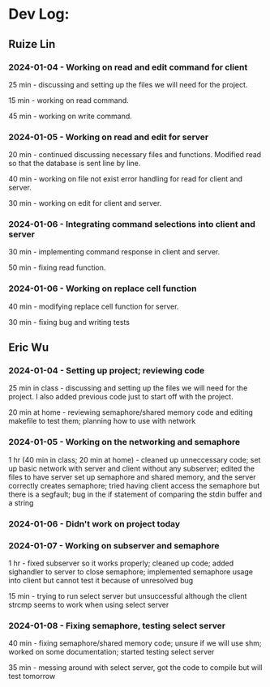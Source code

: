 # Dev Log:

## Ruize Lin

### 2024-01-04 - Working on read and edit command for client
25 min - discussing and setting up the files we will need for the project.

15 min - working on read command.

45 min - working on write command.

### 2024-01-05 - Working on read and edit for server
20 min - continued discussing necessary files and functions. Modified read so that the database is sent line by line.

40 min - working on file not exist error handling for read for client and server.

30 min - working on edit for client and server.

### 2024-01-06 - Integrating command selections into client and server
30 min - implementing command response in client and server.

50 min - fixing read function.

### 2024-01-06 - Working on replace cell function
40 min - modifying replace cell function for server.

30 min - fixing bug and writing tests

## Eric Wu

### 2024-01-04 - Setting up project; reviewing code
25 min in class - discussing and setting up the files we will need for the project. I also added previous code just to start off with the project. 

20 min at home - reviewing semaphore/shared memory code and editing makefile to test them; planning how to use with network

### 2024-01-05 - Working on the networking and semaphore

1 hr (40 min in class; 20 min at home) - cleaned up unneccessary code; set up basic network with server and client without any subserver; edited the files to have server set up semaphore and shared memory, and the server correctly creates semaphore; tried having client access the semaphore but there is a segfault; bug in the if statement of comparing the stdin buffer and a string

### 2024-01-06 - Didn't work on project today

### 2024-01-07 - Working on subserver and semaphore

1 hr - fixed subserver so it works properly; cleaned up code; added sighandler to server to close semaphore; implemented semaphore usage into client but cannot test it because of unresolved bug

15 min - trying to run select server but unsuccessful although the client strcmp seems to work when using select server

### 2024-01-08 - Fixing semaphore, testing select server

40 min - fixing semaphore/shared memory code; unsure if we will use shm; worked on some documentation; started testing select server

35 min - messing around with select server, got the code to compile but will test tomorrow
